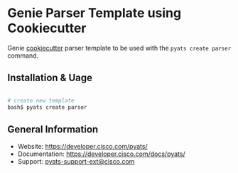 # Genie Parser Template using Cookiecutter

Genie [cookiecutter](https://cookiecutter.readthedocs.io/en/latest/) parser
template to be used with the `pyats create parser` command.


## Installation & Uage

```bash

# create new template
bash$ pyats create parser
```


## General Information

- Website: https://developer.cisco.com/pyats/
- Documentation: https://developer.cisco.com/docs/pyats/
- Support: pyats-support-ext@cisco.com
